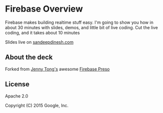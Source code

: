 # Firebase Overview

Firebase makes building realtime stuff easy. I'm going to show you how in about 30 minutes with slides, demos, and 
little bit of live coding. Cut the live coding, and it takes about 10 minutes

Slides live on [sandeepdinesh.com](http://sandeepdinesh.com/presos/firebase-overview/index.html)

## About the deck

Forked from [Jenny Tong's](https://github.com/mimming/firebase-overview) awesome [Firebase Preso](https://mimming.com/presos/firebase-overview/)

## License

Apache 2.0

Copyright (C) 2015 Google, Inc.
